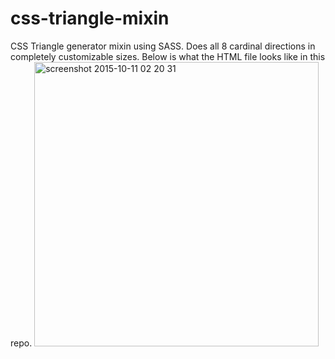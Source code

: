 # css-triangle-mixin
CSS Triangle generator mixin using SASS. Does all 8 cardinal directions in completely customizable sizes. Below is what the HTML file looks like in this repo.
<img width="455" alt="screenshot 2015-10-11 02 20 31" src="https://cloud.githubusercontent.com/assets/3317766/10415255/99f90de4-6fbf-11e5-90bd-6b3f60e14904.png">
